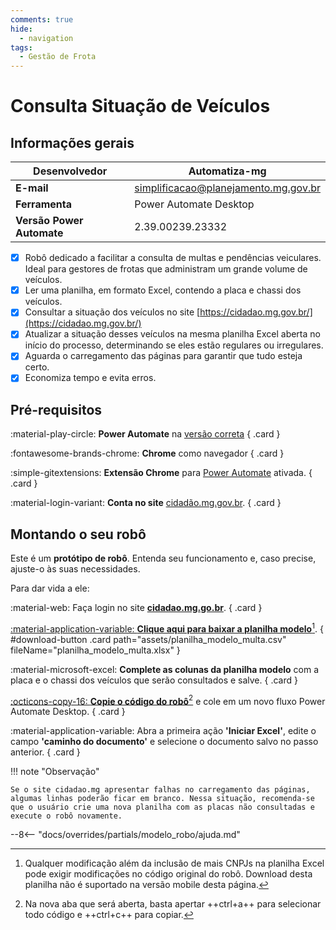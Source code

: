 ```yaml
---
comments: true
hide:
  - navigation
tags:
  - Gestão de Frota
---
```


# Consulta Situação de Veículos

## Informações gerais

| **Desenvolvedor**| Automatiza-mg  |
| ----------- | ------------------------------------ |
| **E-mail**       | simplificacao@planejamento.mg.gov.br|
| **Ferramenta**    | Power Automate Desktop |
| **Versão Power Automate**    | 2.39.00239.23332 |

- [x] Robô dedicado a facilitar a consulta de multas e pendências veiculares. Ideal para gestores de frotas que administram um grande volume de veículos.
- [x] Ler uma planilha, em formato Excel, contendo a placa e chassi dos veículos.
- [x] Consultar a situação dos veículos no site [https://cidadao.mg.gov.br/](https://cidadao.mg.gov.br/)
- [x] Atualizar a situação desses veículos na mesma planilha Excel aberta no início do processo, determinando se eles estão regulares ou irregulares.
- [x] Aguarda o carregamento das páginas para garantir que tudo esteja certo.
- [x] Economiza tempo e evita erros.

## Pré-requisitos

<div class="grid" markdown>

:material-play-circle: __Power Automate__ na [versão correta](#informacoes-gerais)
{ .card }

:fontawesome-brands-chrome: __Chrome__ como navegador
{ .card }

:simple-gitextensions:  __Extensão Chrome__ para [Power Automate](https://chromewebstore.google.com/detail/microsoft-power-automate/ljglajjnnkapghbckkcmodicjhacbfhk) ativada.
{ .card }

:material-login-variant:  __Conta no site__ [cidadão.mg.gov.br](cidadão.mg.gov.br).
{ .card }
</div>

## Montando o seu robô

Este é um **protótipo de robô**.
Entenda seu funcionamento e, caso precise, ajuste-o às suas necessidades.

Para dar vida a ele:

<div class="grid" markdown>

:material-web: Faça login no site __[cidadao.mg.go.br](cidadao.mg.gov.br)__.
{ .card }

[:material-application-variable: __Clique aqui para baixar a planilha modelo__](javascript:void(0);)[^1].
{ #download-button .card path="assets/planilha_modelo_multa.csv" fileName="planilha_modelo_multa.xlsx" }

:material-microsoft-excel: __Complete as colunas da planilha modelo__ com a placa e o chassi dos veículos que serão consultados e salve.
{ .card }

[:octicons-copy-16: __Copie o código do robô__](https://raw.githubusercontent.com/automatiza-mg/biblioteca-de-robos/refs/heads/main/robos/site/consulta_veicular/consulta_veicular.txt)[^2] e cole em um novo fluxo Power Automate Desktop.
{ .card }

:material-application-variable: Abra a primeira ação  __'Iniciar Excel'__, edite o campo  __'caminho do documento'__ e selecione o documento salvo no passo anterior.
{ .card }

</div>

!!! note "Observação"

    Se o site cidadao.mg apresentar falhas no carregamento das páginas, algumas linhas poderão ficar em branco. Nessa situação, recomenda-se que o usuário crie uma nova planilha com as placas não consultadas e execute o robô novamente.
  

--8<-- "docs/overrides/partials/modelo_robo/ajuda.md"

[^1]: Qualquer modificação além da inclusão de mais CNPJs na planilha Excel pode exigir modificações no código original do robô. Download desta planilha não é suportado na versão mobile desta página.
[^2]: Na nova aba que será aberta, basta apertar ++ctrl+a++ para selecionar todo código e ++ctrl+c++ para copiar.


